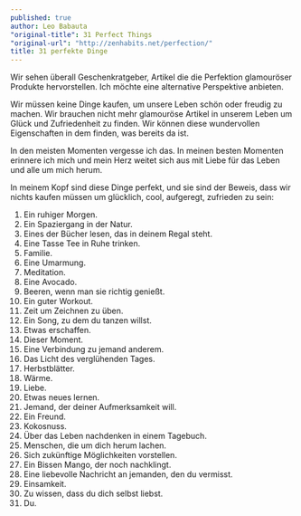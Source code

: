 ```yaml
---
published: true
author: Leo Babauta
"original-title": 31 Perfect Things
"original-url": "http://zenhabits.net/perfection/"
title: 31 perfekte Dinge
---
```


Wir sehen überall Geschenkratgeber, Artikel die die Perfektion glamouröser Produkte hervorstellen. Ich möchte eine alternative Perspektive anbieten.

Wir müssen keine Dinge kaufen, um unsere Leben schön oder freudig zu machen. Wir brauchen nicht mehr glamouröse Artikel in unserem Leben um Glück und Zufriedenheit zu finden. Wir können diese wundervollen Eigenschaften in dem finden, was bereits da ist.

In den meisten Momenten vergesse ich das. In meinen besten Momenten erinnere ich mich und mein Herz weitet sich aus mit Liebe für das Leben und alle um mich herum.

In meinem Kopf sind diese Dinge perfekt, und sie sind der Beweis, dass wir nichts kaufen müssen um glücklich, cool, aufgeregt, zufrieden zu sein:

1. Ein ruhiger Morgen.
2. Ein Spaziergang in der Natur.
3. Eines der Bücher lesen, das in deinem Regal steht.
4. Eine Tasse Tee in Ruhe trinken.
5. Familie.
6. Eine Umarmung.
7. Meditation.
8. Eine Avocado.
9. Beeren, wenn man sie richtig genießt.
10. Ein guter Workout.
11. Zeit um Zeichnen zu üben.
12. Ein Song, zu dem du tanzen willst.
13. Etwas erschaffen.
14. Dieser Moment.
15. Eine Verbindung zu jemand anderem.
16. Das Licht des verglühenden Tages.
17. Herbstblätter.
18. Wärme.
19. Liebe.
20. Etwas neues lernen.
21. Jemand, der deiner Aufmerksamkeit will.
22. Ein Freund.
23. Kokosnuss.
24. Über das Leben nachdenken in einem Tagebuch.
25. Menschen, die um dich herum lachen.
26. Sich zukünftige Möglichkeiten vorstellen.
27. Ein Bissen Mango, der noch nachklingt.
28. Eine liebevolle Nachricht an jemanden, den du vermisst.
29. Einsamkeit.
30. Zu wissen, dass du dich selbst liebst.
31. Du.
